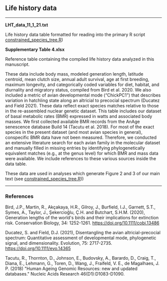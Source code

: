 ## Life history data

---

**LHT_data_11_1_21.txt**

Life history data table formatted for reading into the primary R script [constrained_species_tree.R](../constrained_species_tree.R))

**Supplementary Table 4.xlsx**

Reference table containing the compiled life history data analyzed in this manuscript.

These data include body mass, modeled generation length, latitude centroid, mean clutch size, annual adult survival, age at first breeding, maximum longevity, and categorically coded variables for diet, habitat, and diurnality and migratory status, compiled from Bird et al. 2020.
We also included a metric of avian developmental mode (“ChickPC1”) that describes variation in hatchling state along an altricial to precocial spectrum (Ducatez and Field 2021). These data reflect exact species matches relative to those in the re-assembled nuclear genetic dataset. This table includes our dataset of basal metabolic rates (BMR) expressed in watts and associated body masses. We first collected available BMR records from the AnAge senescence database Build 14 (Tacutu et al. 2018). For most of the exact species in the present dataset (and most avian species in general), conspecific BMR data have not been measured. Therefore, we conducted an extensive literature search for each avian family in the molecular dataset and manually filled in missing entries by identifying phylogenetically equivalent matches (e.g., at the genus level) for which BMR and mass data were available. We include references to these various sources inside the data table.

These data are used in analyses which generate Figure 2 and 3 of our main text (see [constrained_species_tree.R](../constrained_species_tree.R)))

---

### References

Bird, J.P., Martin, R., Akçakaya, H.R., Gilroy, J., Burfield, I.J., Garnett, S.T., Symes, A., Taylor, J., Şekercioğlu, Ç.H. and Butchart, S.H.M. (2020), Generation lengths of the world's birds and their implications for extinction risk. Conservation Biology, 34: 1252-1261. https://doi.org/10.1111/cobi.13486

Ducatez, S. and Field, D.J. (2021), Disentangling the avian altricial-precocial spectrum: Quantitative assessment of developmental mode, phylogenetic signal, and dimensionality. Evolution, 75: 2717-2735. https://doi.org/10.1111/evo.14365

Tacutu, R., Thornton, D., Johnson, E., Budovsky, A., Barardo, D., Craig, T., Diana, E., Lehmann, G., Toren, D., Wang, J., Fraifeld, V. E., de Magalhaes, J. P. (2018) "Human Ageing Genomic Resources: new and updated databases." Nucleic Acids Research 46(D1):D1083-D1090. 

